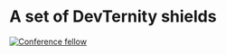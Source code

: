 # A set of DevTernity shields
[![Conference fellow](https://devternity.com/shields/fellow.svg)](https://devternity.com)
